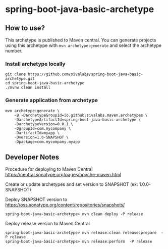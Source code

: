 # spring-boot-java-basic-archetype

## How to use?

This archetype is published to Maven central. 
You can generate projects using this archetype with `mvn archetype:generate` and select the archetype number.

### Install archetype locally

```
git clone https://github.com/sivalabs/spring-boot-java-basic-archetype.git
cd spring-boot-java-basic-archetype
./mvnw clean install
```

### Generate application from archetype

```
mvn archetype:generate \
    -B -DarchetypeGroupId=io.github.sivalabs.maven.archetypes \
    -DarchetypeArtifactId=spring-boot-java-basic-archetype \
    -DarchetypeVersion=0.0.1 \
    -DgroupId=com.mycompany \
    -DartifactId=myapp \
    -Dversion=1.0-SNAPSHOT \
    -Dpackage=com.mycompany.myapp
```


## Developer Notes

Procedure for deploying to Maven Central https://central.sonatype.org/pages/apache-maven.html

Create or update archetypes and set version to SNAPSHOT (ex: 1.0.0-SNAPSHOT)

Deploy SNAPSHOT version to https://oss.sonatype.org/content/repositories/snapshots/

`spring-boot-java-basic-archetype> mvn clean deploy -P release`

Deploy release version to Maven Central

```
spring-boot-java-basic-archetype> mvn release:clean release:prepare  -P release
spring-boot-java-basic-archetype> mvn release:perform  -P release
```
